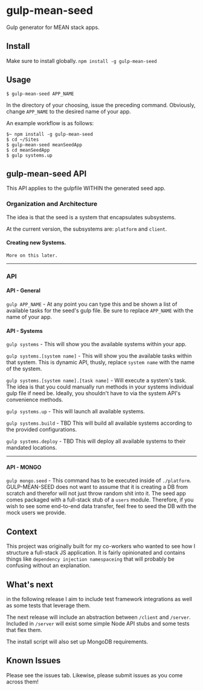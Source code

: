 # gulp-mean-seed
Gulp generator for MEAN stack apps.

## Install
Make sure to install globally.
`npm install -g gulp-mean-seed`

## Usage
`$ gulp-mean-seed APP_NAME`

In the directory of your choosing, issue the preceding command. Obviously, change `APP_NAME` to the desired name of your app.

An example workflow is as follows:

    $~ npm install -g gulp-mean-seed
    $ cd ~/Sites
    $ gulp-mean-seed meanSeedApp
    $ cd meanSeedApp
    $ gulp systems.up

## gulp-mean-seed API

This API applies to the gulpfile WITHIN the generated seed app.

### Organization and Architecture

The idea is that the seed is a system that encapsulates subsystems.

At the current version, the subsystems are: `platform` and `client`.

#### Creating new Systems.

    More on this later.

****

### API

#### API - General

`gulp APP_NAME` -
    At any point you can type this and be shown a list of available tasks for the seed's gulp file.
    Be sure to replace `APP_NAME` with the name of your app.

#### API - Systems

`gulp systems` -
    This will show you the available systems within your app.

`gulp systems.[system name]` -
    This will show you the available tasks within that system. This is dynamic API, thusly, replace `system name` with the name of the system.

`gulp systems.[system name].[task name]` -
    Will execute a system's task. The idea is that you could manually run methods in your systems individual gulp file if need be.
    Ideally, you shouldn't have to via the system API's convenience methods.

`gulp systems.up` -
    This will launch all available systems.

`gulp systems.build` - TBD
   This will build all available systems according to the provided configurations.

`gulp systems.deploy` - TBD
    This will deploy all available systems to their mandated locations.

****

#### API - MONGO

`gulp mongo.seed` -
    This command has to be executed inside of `./platform`. GULP-MEAN-SEED does not want to assume that it is creating a DB
    from scratch and therefor will not just throw random shit into it. The seed app comes packaged with a full-stack stub of a
   `users` module. Therefore, if you wish to see some end-to-end data transfer, feel free to seed the DB with the mock users we provide.

## Context
This project was originally built for my co-workers who wanted to see how I structure a full-stack JS application.
It is fairly opinionated and contains things like `dependency injection namespaceing` that will probably be confusing without an explanation.

## What's next

in the following release I aim to include test framework integrations as well as
some tests that leverage them.

The next release will include an abstraction between `/client` and `/server`. Included in `/server` will exist some simple Node API stubs and some tests that flex them.

The install script will also set up MongoDB requirements.

## Known Issues
Please see the issues tab. Likewise, please submit issues as you come across them!
